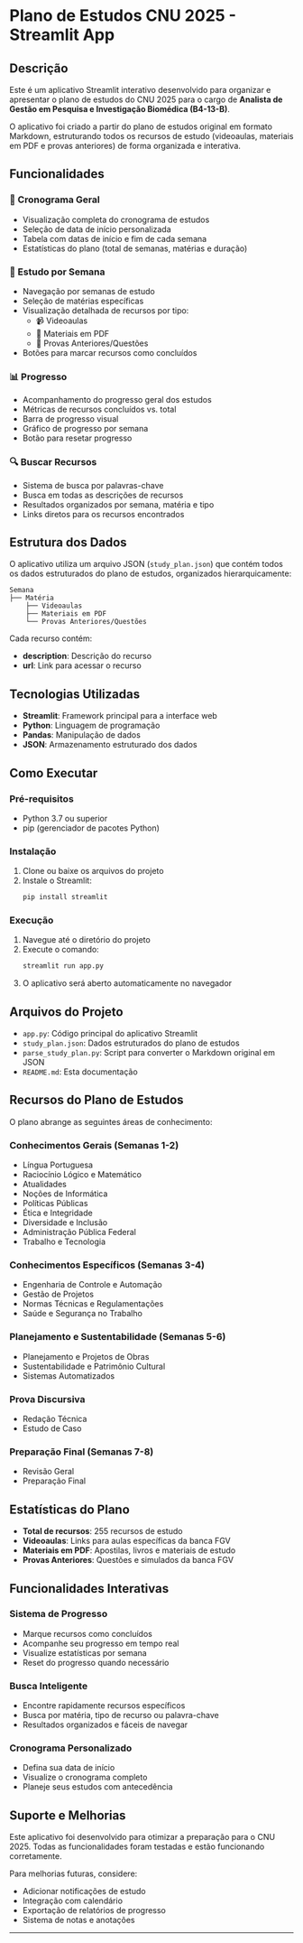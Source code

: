 # Plano de Estudos CNU 2025 - Streamlit App

## Descrição

Este é um aplicativo Streamlit interativo desenvolvido para organizar e apresentar o plano de estudos do CNU 2025 para o cargo de **Analista de Gestão em Pesquisa e Investigação Biomédica (B4-13-B)**.

O aplicativo foi criado a partir do plano de estudos original em formato Markdown, estruturando todos os recursos de estudo (videoaulas, materiais em PDF e provas anteriores) de forma organizada e interativa.

## Funcionalidades

### 📅 Cronograma Geral
- Visualização completa do cronograma de estudos
- Seleção de data de início personalizada
- Tabela com datas de início e fim de cada semana
- Estatísticas do plano (total de semanas, matérias e duração)

### 📖 Estudo por Semana
- Navegação por semanas de estudo
- Seleção de matérias específicas
- Visualização detalhada de recursos por tipo:
  - 📹 Videoaulas
  - 📄 Materiais em PDF
  - 📝 Provas Anteriores/Questões
- Botões para marcar recursos como concluídos

### 📊 Progresso
- Acompanhamento do progresso geral dos estudos
- Métricas de recursos concluídos vs. total
- Barra de progresso visual
- Gráfico de progresso por semana
- Botão para resetar progresso

### 🔍 Buscar Recursos
- Sistema de busca por palavras-chave
- Busca em todas as descrições de recursos
- Resultados organizados por semana, matéria e tipo
- Links diretos para os recursos encontrados

## Estrutura dos Dados

O aplicativo utiliza um arquivo JSON (`study_plan.json`) que contém todos os dados estruturados do plano de estudos, organizados hierarquicamente:

```
Semana
├── Matéria
    ├── Videoaulas
    ├── Materiais em PDF
    └── Provas Anteriores/Questões
```

Cada recurso contém:
- **description**: Descrição do recurso
- **url**: Link para acessar o recurso

## Tecnologias Utilizadas

- **Streamlit**: Framework principal para a interface web
- **Python**: Linguagem de programação
- **Pandas**: Manipulação de dados
- **JSON**: Armazenamento estruturado dos dados

## Como Executar

### Pré-requisitos
- Python 3.7 ou superior
- pip (gerenciador de pacotes Python)

### Instalação
1. Clone ou baixe os arquivos do projeto
2. Instale o Streamlit:
   ```bash
   pip install streamlit
   ```

### Execução
1. Navegue até o diretório do projeto
2. Execute o comando:
   ```bash
   streamlit run app.py
   ```
3. O aplicativo será aberto automaticamente no navegador

## Arquivos do Projeto

- `app.py`: Código principal do aplicativo Streamlit
- `study_plan.json`: Dados estruturados do plano de estudos
- `parse_study_plan.py`: Script para converter o Markdown original em JSON
- `README.md`: Esta documentação

## Recursos do Plano de Estudos

O plano abrange as seguintes áreas de conhecimento:

### Conhecimentos Gerais (Semanas 1-2)
- Língua Portuguesa
- Raciocínio Lógico e Matemático
- Atualidades
- Noções de Informática
- Políticas Públicas
- Ética e Integridade
- Diversidade e Inclusão
- Administração Pública Federal
- Trabalho e Tecnologia

### Conhecimentos Específicos (Semanas 3-4)
- Engenharia de Controle e Automação
- Gestão de Projetos
- Normas Técnicas e Regulamentações
- Saúde e Segurança no Trabalho

### Planejamento e Sustentabilidade (Semanas 5-6)
- Planejamento e Projetos de Obras
- Sustentabilidade e Patrimônio Cultural
- Sistemas Automatizados

### Prova Discursiva
- Redação Técnica
- Estudo de Caso

### Preparação Final (Semanas 7-8)
- Revisão Geral
- Preparação Final

## Estatísticas do Plano

- **Total de recursos**: 255 recursos de estudo
- **Videoaulas**: Links para aulas específicas da banca FGV
- **Materiais em PDF**: Apostilas, livros e materiais de estudo
- **Provas Anteriores**: Questões e simulados da banca FGV

## Funcionalidades Interativas

### Sistema de Progresso
- Marque recursos como concluídos
- Acompanhe seu progresso em tempo real
- Visualize estatísticas por semana
- Reset do progresso quando necessário

### Busca Inteligente
- Encontre rapidamente recursos específicos
- Busca por matéria, tipo de recurso ou palavra-chave
- Resultados organizados e fáceis de navegar

### Cronograma Personalizado
- Defina sua data de início
- Visualize o cronograma completo
- Planeje seus estudos com antecedência

## Suporte e Melhorias

Este aplicativo foi desenvolvido para otimizar a preparação para o CNU 2025. Todas as funcionalidades foram testadas e estão funcionando corretamente.

Para melhorias futuras, considere:
- Adicionar notificações de estudo
- Integração com calendário
- Exportação de relatórios de progresso
- Sistema de notas e anotações

---


